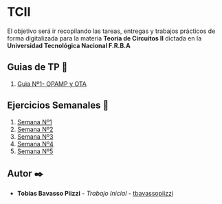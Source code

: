 # TCII

El objetivo será ir recopilando las tareas, entregas y trabajos prácticos de forma digitalizada para la materia __**Teoría de Circuitos II**__ dictada en la __**Universidad Tecnológica Nacional F.R.B.A**__

## Guias de TP 🧠
1. [Guìa Nº1- OPAMP y OTA](https://gitlab.frba.utn.edu.ar/tbavassopiizzi/tcii/-/tree/master/GuiaTP/TP1)


## Ejercicios Semanales 🚀
1. [Semana Nº1](https://nbviewer.jupyter.org/urls/gitlab.frba.utn.edu.ar/tbavassopiizzi/tcii/-/raw/master/Tareas-Semanales/TrabajoSemanal1/TrabajoSemanal1.ipynb)
2. [Semana Nº2](https://nbviewer.jupyter.org/urls/gitlab.frba.utn.edu.ar/tbavassopiizzi/tcii/-/raw/master/Tareas-Semanales/TrabajoSemanal2/TrabajoSemanal2.ipynb)
3. [Semana Nº3](https://nbviewer.jupyter.org/urls/gitlab.frba.utn.edu.ar/tbavassopiizzi/tcii/-/raw/master/Tareas-Semanales/TrabajoSemanal3/TrabajoSemanal3.ipynb)
4. [Semana Nº4](https://nbviewer.jupyter.org/urls/gitlab.frba.utn.edu.ar/tbavassopiizzi/tcii/-/raw/master/Tareas-Semanales/TrabajoSemanal4/TrabajoSemanal4.ipynb)
5. [Semana Nº5](https://nbviewer.jupyter.org/urls/gitlab.frba.utn.edu.ar/tbavassopiizzi/tcii/-/raw/master/Tareas-Semanales/TrabajoSemanal5/TrabajoSemanal5.ipynb)

## Autor ✒️
* **Tobias Bavasso Piizzi** - *Trabajo Inicial* - [tbavassopiizzi](https://gitlab.frba.utn.edu.ar/tbavassopiizzi)
